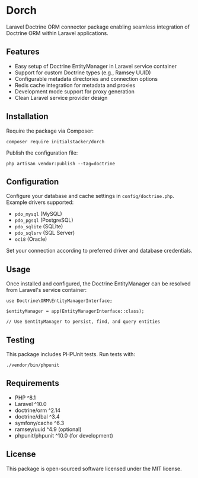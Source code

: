 # Dorch

Laravel Doctrine ORM connector package enabling seamless integration of Doctrine ORM within Laravel applications.

## Features

- Easy setup of Doctrine EntityManager in Laravel service container
- Support for custom Doctrine types (e.g., Ramsey UUID)
- Configurable metadata directories and connection options
- Redis cache integration for metadata and proxies
- Development mode support for proxy generation
- Clean Laravel service provider design

## Installation

Require the package via Composer:

```
composer require initialstacker/dorch
```

Publish the configuration file:

```
php artisan vendor:publish --tag=doctrine
```

## Configuration

Configure your database and cache settings in `config/doctrine.php`. Example drivers supported:

- `pdo_mysql` (MySQL)
- `pdo_pgsql` (PostgreSQL)
- `pdo_sqlite` (SQLite)
- `pdo_sqlsrv` (SQL Server)
- `oci8` (Oracle)

Set your connection according to preferred driver and database credentials.

## Usage

Once installed and configured, the Doctrine EntityManager can be resolved from Laravel's service container:

```
use Doctrine\ORM\EntityManagerInterface;

$entityManager = app(EntityManagerInterface::class);

// Use $entityManager to persist, find, and query entities
```

## Testing

This package includes PHPUnit tests. Run tests with:

```
./vendor/bin/phpunit
```

## Requirements

- PHP ^8.1
- Laravel ^10.0
- doctrine/orm ^2.14
- doctrine/dbal ^3.4
- symfony/cache ^6.3
- ramsey/uuid ^4.9 (optional)
- phpunit/phpunit ^10.0 (for development)

## License

This package is open-sourced software licensed under the MIT license.
